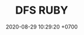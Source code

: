 ---
layout: teamCard
permalink: /team/:title.html
categories: surjohto042024 norteMayo partido2 partido3  partido4 partido5 partido6 partido7 partido8 partido9 partido10 partido11
maincover: /assets/logos/DFS.png
puntosLJMAYO24: 1
date: 2020-08-29 10:29:20 +0700
title: DFS RUBY
tag: johto042024
color: black
puntosLJ202404: 12
grupo: sur
background: '#F16C38'
cover: /assets/backCard.png
team: DRAGONFLIES GAMING RUBY
ID: DFS
pj: 4
p1:  SOJ
r1: 3
bg1: bg-danger
rr1: 0
pp1: DFS RUBY
p2: DFS RUBY
pp2: NO SMITE
p3:  DFS RUBY
r3: 1
bg3: bg-warning
rr3: 2
pp3: JAS
p4:  DFS RUBY
r4: 0
bg4: bg-danger
rr4: 3
pp4: DFS DMD
p5:  DFS RUBY
pp5: T. SATISFACTION
p6:  DFS RUBY
r6: 0
bg6: bg-danger
rr6: 3
pp6: S.VANGUARD
p7:  DFS RUBY
pp7: HGO
p8:  DFS RUBY
pp8: HG REGIOS
p9:  DFS RUBY
pp9: ZODIAC
p10: DFS RUBY
pp10: MBO
p11:  DFS RUBY
pp11: LAST BREATH
---